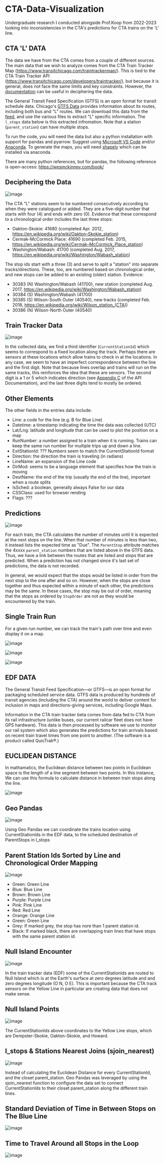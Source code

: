 # CTA-Data-Visualization

Undergraduate research I conducted alongside Prof.Koop from 2022-2023 looking into inconsistencies in the CTA's predictions for CTA trains on the 'L' line.

## CTA 'L' DATA

The data we have from the CTA comes from a couple of different sources. The main data that we wish to analyze comes from the CTA Train Tracker Map (https://www.transitchicago.com/traintrackermap/). This is tied to the CTA Train Tracker API (https://www.transitchicago.com/developers/traintracker/), but because it is general, does not face the same limits and key constraints. However, the [documentation](https://www.transitchicago.com/developers/ttdocs/) can be useful in deciphering the data.

The General Transit Feed Specification (GTFS) is an open format for transit schedule data. Chicago's [GTFS Data](https://www.transitchicago.com/developers/gtfs/) provides information about its routes, including both bus and "L" routes. We can download this data from the [feed](https://www.transitchicago.com/downloads/sch_data/), and use the various files to extract "L" specific information. The `l_stops` data below is this extracted infromation. Note that a station (`parent_station`) can have multiple stops.

To run the code, you will need the data but also a python installation with support for pandas and pyarrow. Suggest using [Microsoft VS Code](https://code.visualstudio.com) and/or [Anaconda](https://www.anaconda.com/products/distribution). To generate the maps, you will need [shapely](https://shapely.readthedocs.io/en/stable/) which can be installed via anaconda.

There are many python references, but for pandas, the following reference is open-access: <https://wesmckinney.com/book/>

## Deciphering the Data

![image](https://github.com/michaelslice/CTA-Data-Analysis-Visualization/assets/110714088/a2dea1ed-1e8a-4017-b902-1ff1c5ca428b)

The CTA "L" stations seem to be numbered consecutively according to when they were catalogued or added. They are a five-digit number that starts with four (4) and ends with zero (0). Evidence that these correspond to a chronological order includes the last three stops:

* Oakton-Skokie: 41680 (completed Apr. 2012, https://en.wikipedia.org/wiki/Oakton–Skokie_station)
* Cermak-McCormick Place: 41690 (completed Feb. 2015, https://en.wikipedia.org/wiki/Cermak–McCormick_Place_station)
* Washington/Wabash: 41700 (completed Aug. 2017, https://en.wikipedia.org/wiki/Washington/Wabash_station)

The stop ids start with a three (3) and serve to split a "station" into separate tracks/directions. These, too, are numbered based on chronological order, and new stops can be added to an existing (older) station. Evidence:

* 30383 (N) Washington/Wabash (41700), new station (completed Aug. 2017, https://en.wikipedia.org/wiki/Washington/Wabash_station)
* 30384 (S) Washington/Wabash (41700)
* 30385 (S) Wilson-South Outer (40540), new tracks (completed Feb. 2018, https://en.wikipedia.org/wiki/Wilson_station_(CTA))
* 30386 (N) Wilson-North Outer (40540)

## Train Tracker Data

![image](https://github.com/michaelslice/CTA-Data-Analysis-Visualization/assets/110714088/19c0d05f-93d1-4973-bfb4-ece466361422)

In the collected data, we find a third identifier (`CurrentStationId`) which seems to correspond to a fixed location along the track. Perhaps there are sensors at these locations which allow trains to check in at the locations. In any case, we seem to have an imperfect correspondence between the line and the first digit. Note that because lines overlap and trains will run on the same tracks, this reinforces the idea that these are sensors. The second digit is a 1 or 5 which indicates direction (see [Appendix C](https://www.transitchicago.com/developers/ttdocs/#_Toc296199910) of the API Documentation), and the last three digits tend to mostly be ordered.

## Other Elements

The other fields in the entries data include:

* Line: a code for the line (e.g. B for Blue Line)
* Datetime: a timestamp indicating the time the data was collected (UTC)
* Lat/Lng: latitude and longitude that can be used to plot the position on a map
* RunNumber: a number assigned to a train when it is running. Trains can keep the same run number for multiple trips up and down a line.
* ExitStationId: ??? Numbers seem to match the CurrentStationId format
* Direction: the direction the train is traveling (in radians)
* LineName: an expansion of the Line code
* DirMod: seems to be a language element that specifies how the train is moving
* DestName: the end of the trip (usually the end of the line), important when a route splits 
* IsSched: a boolean, generally always False for our data
* CSSClass: used for browser rending
* Flags: ???

## Predictions

![image](https://github.com/michaelslice/CTA-Data-Analysis-Visualization/assets/110714088/f3ae576e-e4dd-46a0-98fb-87896974a304)

For each train, the CTA calculates the number of minutes until it is expected at the next stops on the line. When that number of minutes is less than two, it instead lists the expected time as "Due". The `ParentStop` attribute matches the 4xxxx `parent_station` numbers that are listed above in the GTFS data. Thus, we have a link between the routes that are listed and stops that are predicted. When a prediction has not changed since it's last set of predictions, the data is not recorded.

In general, we would expect that the stops would be listed in order from the next stop to the one after and so on. However, when the stops are close together and thus expected within a minute of each other, the predictions may be the same. In these cases, the stop may be out of order, meaning that the stops as ordered by `StopOrder` are not as they would be encountered by the train.

## Single Train Run

For a given run number, we can track the train's path over time and even display it on a map.

![image](https://github.com/michaelslice/CTA-Data-Analysis-Visualization/assets/110714088/366ef063-55b6-43fc-a0d5-2983f01dc1fc)

![image](https://github.com/michaelslice/CTA-Data-Analysis-Visualization/assets/110714088/48c1a292-03dd-470c-bddc-c9891f6be908)

![image](https://github.com/michaelslice/CTA-Data-Analysis-Visualization/assets/110714088/390a3b78-4c0c-4b0e-8419-ce6014b66a2d)

## EDF DATA

The General Transit Feed Specification—or GTFS—is an open format for packaging scheduled service data. GTFS data is produced by hundreds of transit agencies (including the CTA) around the world to deliver content for inclusion in maps and directions-giving services, including Google Maps.

Information in the CTA train tracker beta comes from data fed to CTA from its rail infrastructure (unlike buses, our current railcar fleet does not have GPS hardware). This data is then processed by software we use to monitor our rail system which also generates the predictions for train arrivals based on recent train travel times from one point to another. (The software is a product called QuicTrak®.)

## EUCLIDEAN DISTANCE

In mathamatics, the Euclidean distance between two points in Euclidean space is the length of a line segment between two points. In this instance, We can use this formula to calculate distance in between train stops along the line. 

![image](https://github.com/michaelslice/CTA-Data-Analysis-Visualization/assets/110714088/fe57b99b-4484-438a-bc33-267f690a10c7)

## Geo Pandas

![image](https://github.com/michaelslice/CTA-Data-Analysis-Visualization/assets/110714088/0f62f72d-ff6c-4394-b5bc-8fc331233d02)

Using Geo Pandas we can coordinate the trains location using CurrentStationIds in the EDF data, to the scheduled destination of ParentStops in l_stops 

## Parent Station Ids Sorted by Line and Chronological Order Mapping

![image](https://github.com/michaelslice/CTA-Data-Analysis-Visualization/assets/110714088/46545d0d-6a39-4795-ba50-dab49df694c6)

* Green: Green Line
* Blue: Blue Line
* Brown: Brown Line
* Purple: Purple Line
* Pink: Pink Line
* Red: Red Line
* Orange: Orange Line
* Green: Green Line
* Grey: If marked grey, the stop has nore than 1 parent station id.
* Black: If marked black, there are overlapping train lines that have stops with the same parent station id. 

## Null Island Encounter

![image](https://github.com/michaelslice/CTA-Data-Analysis-Visualization/assets/110714088/cfe5a089-4e63-41a9-aaf3-a997d2836d74)

In the train tracker data (EDF) some of the CurrentStationIds are routed to Null Island which is at the Earth's surface at zero degrees latitude and and zero degrees longitude (O N, O E). This is important because the CTA track sensors on the Yellow Line in 
particular are creating data that does not make sense.

## Null Island Points

![image](https://github.com/michaelslice/CTA-Data-Analysis-Visualization/assets/110714088/c3c0f602-5474-475d-9bd4-803d57e2a75d)

The CurrentStationIds above coordinates to the Yellow Line stops, which are Dempster-Skokie, Oakton-Skokie, and Howard.

 ## l_stops & Stations Nearest Joins (sjoin_nearest)

![image](https://github.com/michaelslice/CTA-Data-Analysis-Visualization/assets/110714088/f20f2201-9c36-4ae3-88a1-c74e30bcd489)

Instead of calculating the Euclidean Distance for every CurrentStationId, and the closet parent_station. Geo Pandas was leveraged by using the sjoin_nearest function to 
configure the data set to connect CurrentStationIds to their closet parent_station along the different train lines.

## Standard Deviation of Time in Between Stops on The Blue Line

![image](https://github.com/michaelslice/CTA-Data-Analysis-Visualization/assets/110714088/dfabce12-0bed-4775-842b-303d7517d87b)

## Time to Travel Around all Stops in the Loop

![image](https://github.com/michaelslice/CTA-Data-Analysis-Visualization/assets/110714088/fe2d8e49-c8e8-48c4-8a58-83af56bcf86f)

